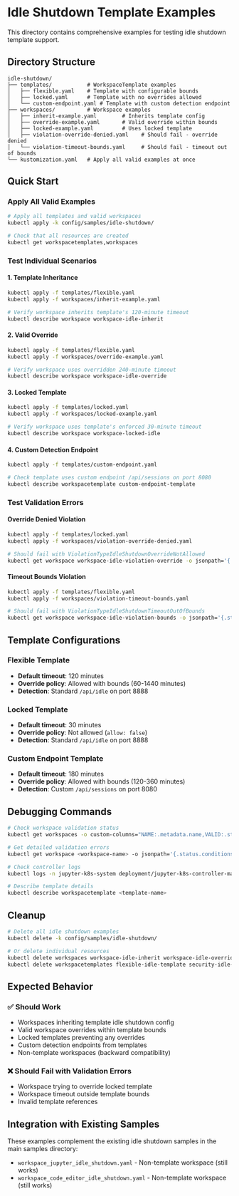 # Idle Shutdown Template Examples

This directory contains comprehensive examples for testing idle shutdown template support.

## Directory Structure

```
idle-shutdown/
├── templates/           # WorkspaceTemplate examples
│   ├── flexible.yaml    # Template with configurable bounds
│   ├── locked.yaml      # Template with no overrides allowed
│   └── custom-endpoint.yaml # Template with custom detection endpoint
├── workspaces/          # Workspace examples
│   ├── inherit-example.yaml        # Inherits template config
│   ├── override-example.yaml       # Valid override within bounds
│   ├── locked-example.yaml         # Uses locked template
│   ├── violation-override-denied.yaml    # Should fail - override denied
│   └── violation-timeout-bounds.yaml     # Should fail - timeout out of bounds
└── kustomization.yaml   # Apply all valid examples at once
```

## Quick Start

### Apply All Valid Examples
```bash
# Apply all templates and valid workspaces
kubectl apply -k config/samples/idle-shutdown/

# Check that all resources are created
kubectl get workspacetemplates,workspaces
```

### Test Individual Scenarios

#### 1. Template Inheritance
```bash
kubectl apply -f templates/flexible.yaml
kubectl apply -f workspaces/inherit-example.yaml

# Verify workspace inherits template's 120-minute timeout
kubectl describe workspace workspace-idle-inherit
```

#### 2. Valid Override
```bash
kubectl apply -f templates/flexible.yaml
kubectl apply -f workspaces/override-example.yaml

# Verify workspace uses overridden 240-minute timeout
kubectl describe workspace workspace-idle-override
```

#### 3. Locked Template
```bash
kubectl apply -f templates/locked.yaml
kubectl apply -f workspaces/locked-example.yaml

# Verify workspace uses template's enforced 30-minute timeout
kubectl describe workspace workspace-locked-idle
```

#### 4. Custom Detection Endpoint
```bash
kubectl apply -f templates/custom-endpoint.yaml

# Check template uses custom endpoint /api/sessions on port 8080
kubectl describe workspacetemplate custom-endpoint-template
```

### Test Validation Errors

#### Override Denied Violation
```bash
kubectl apply -f templates/locked.yaml
kubectl apply -f workspaces/violation-override-denied.yaml

# Should fail with ViolationTypeIdleShutdownOverrideNotAllowed
kubectl get workspace workspace-idle-violation-override -o jsonpath='{.status.conditions[?(@.type=="Valid")]}'
```

#### Timeout Bounds Violation
```bash
kubectl apply -f templates/flexible.yaml
kubectl apply -f workspaces/violation-timeout-bounds.yaml

# Should fail with ViolationTypeIdleShutdownTimeoutOutOfBounds
kubectl get workspace workspace-idle-violation-bounds -o jsonpath='{.status.conditions[?(@.type=="Valid")]}'
```

## Template Configurations

### Flexible Template
- **Default timeout**: 120 minutes
- **Override policy**: Allowed with bounds (60-1440 minutes)
- **Detection**: Standard `/api/idle` on port 8888

### Locked Template
- **Default timeout**: 30 minutes
- **Override policy**: Not allowed (`allow: false`)
- **Detection**: Standard `/api/idle` on port 8888

### Custom Endpoint Template
- **Default timeout**: 180 minutes
- **Override policy**: Allowed with bounds (120-360 minutes)
- **Detection**: Custom `/api/sessions` on port 8080

## Debugging Commands

```bash
# Check workspace validation status
kubectl get workspaces -o custom-columns="NAME:.metadata.name,VALID:.status.conditions[?(@.type=='Valid')].status,REASON:.status.conditions[?(@.type=='Valid')].reason"

# Get detailed validation errors
kubectl get workspace <workspace-name> -o jsonpath='{.status.conditions[?(@.type=="Valid")].message}'

# Check controller logs
kubectl logs -n jupyter-k8s-system deployment/jupyter-k8s-controller-manager

# Describe template details
kubectl describe workspacetemplate <template-name>
```

## Cleanup

```bash
# Delete all idle shutdown examples
kubectl delete -k config/samples/idle-shutdown/

# Or delete individual resources
kubectl delete workspaces workspace-idle-inherit workspace-idle-override workspace-locked-idle
kubectl delete workspacetemplates flexible-idle-template security-idle-template custom-endpoint-template
```

## Expected Behavior

### ✅ Should Work
- Workspaces inheriting template idle shutdown config
- Valid workspace overrides within template bounds
- Locked templates preventing any overrides
- Custom detection endpoints from templates
- Non-template workspaces (backward compatibility)

### ❌ Should Fail with Validation Errors
- Workspace trying to override locked template
- Workspace timeout outside template bounds
- Invalid template references

## Integration with Existing Samples

These examples complement the existing idle shutdown samples in the main samples directory:
- `workspace_jupyter_idle_shutdown.yaml` - Non-template workspace (still works)
- `workspace_code_editor_idle_shutdown.yaml` - Non-template workspace (still works)